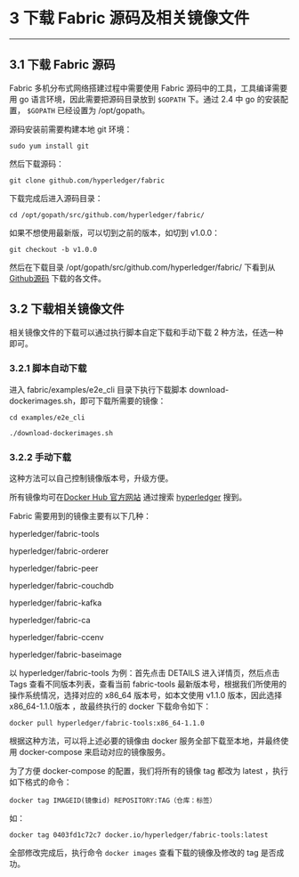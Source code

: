 ﻿# 3 下载 Fabric 源码及相关镜像文件

---

## 3.1 下载 Fabric 源码
Fabric 多机分布式网络搭建过程中需要使用 Fabric 源码中的工具，工具编译需要用 go 语言环境，因此需要把源码目录放到 `$GOPATH` 下。通过 2.4 中 go 的安装配置， `$GOPATH` 已经设置为 /opt/gopath。

源码安装前需要构建本地 git 环境：

`sudo yum install git`

然后下载源码：

`git clone github.com/hyperledger/fabric`

下载完成后进入源码目录：

`cd /opt/gopath/src/github.com/hyperledger/fabric/`

如果不想使用最新版，可以切到之前的版本，如切到 v1.0.0：

`git checkout -b v1.0.0`

然后在下载目录 /opt/gopath/src/github.com/hyperledger/fabric/ 下看到从 [Github源码](/opt/gopath/src/github.com/hyperledger/fabric/) 下载的各文件。

## 3.2 下载相关镜像文件
相关镜像文件的下载可以通过执行脚本自定下载和手动下载 2 种方法，任选一种即可。
### 3.2.1 脚本自动下载
进入 fabric/examples/e2e_cli 目录下执行下载脚本 download-dockerimages.sh，即可下载所需要的镜像：

`cd examples/e2e_cli`

`./download-dockerimages.sh`
### 3.2.2 手动下载
这种方法可以自己控制镜像版本号，升级方便。

所有镜像均可在[Docker Hub 官方网站](https://hub.docker.com/) 通过搜索  [hyperledger](https://hub.docker.com/r/hyperledger/) 搜到。

Fabric 需要用到的镜像主要有以下几种：

hyperledger/fabric-tools

hyperledger/fabric-orderer

hyperledger/fabric-peer

hyperledger/fabric-couchdb

hyperledger/fabric-kafka

hyperledger/fabric-ca

hyperledger/fabric-ccenv

hyperledger/fabric-baseimage


以 hyperledger/fabric-tools 为例：首先点击 DETAILS  进入详情页，然后点击 Tags 查看不同版本列表，查看当前 fabric-tools 最新版本号，根据我们所使用的操作系统情况，选择对应的 x86_64 版本号，如本文使用 v1.1.0 版本，因此选择 x86_64-1.1.0版本 ，故最终执行的 docker 下载命令如下：

`docker pull hyperledger/fabric-tools:x86_64-1.1.0`

根据这种方法，可以将上述必要的镜像由 docker 服务全部下载至本地，并最终使用 docker-compose 来启动对应的镜像服务。

为了方便 docker-compose 的配置，我们将所有的镜像 tag 都改为 latest ，执行如下格式的命令：

`docker tag IMAGEID(镜像id) REPOSITORY:TAG（仓库：标签）`

如：

`docker tag 0403fd1c72c7 docker.io/hyperledger/fabric-tools:latest`

全部修改完成后，执行命令 `docker images` 查看下载的镜像及修改的 tag 是否成功。




